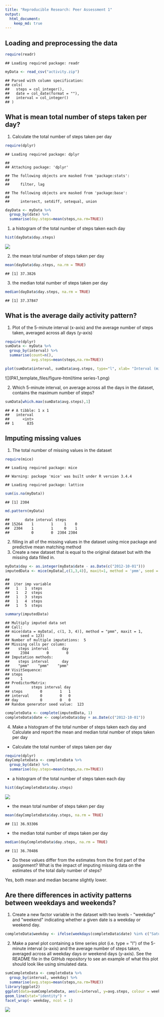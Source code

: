 ```yaml
---
title: "Reproducible Research: Peer Assessment 1"
output: 
  html_document:
    keep_md: true
---
```



## Loading and preprocessing the data


```r
require(readr)
```

```
## Loading required package: readr
```

```r
myData <- read_csv("activity.zip")
```

```
## Parsed with column specification:
## cols(
##   steps = col_integer(),
##   date = col_date(format = ""),
##   interval = col_integer()
## )
```

## What is mean total number of steps taken per day?

1. Calculate the total number of steps taken per day

```r
require(dplyr)
```

```
## Loading required package: dplyr
```

```
## 
## Attaching package: 'dplyr'
```

```
## The following objects are masked from 'package:stats':
## 
##     filter, lag
```

```
## The following objects are masked from 'package:base':
## 
##     intersect, setdiff, setequal, union
```

```r
dayData <- myData %>%
  group_by(date) %>%
  summarise(day.steps=mean(steps,na.rm=TRUE))
```


1. a histogram of the total number of steps taken each day

```r
hist(dayData$day.steps)
```

![](PA1_template_files/figure-html/hist-1.png)<!-- -->

2. the mean total number of steps taken per day

```r
mean(dayData$day.steps, na.rm = TRUE)
```

```
## [1] 37.3826
```

3. the median total number of steps taken per day

```r
median(dayData$day.steps, na.rm = TRUE)
```

```
## [1] 37.37847
```

## What is the average daily activity pattern?

1. Plot of the 5-minute interval (x-axis) and the average number of steps taken, averaged across all days (y-axis)

```r
require(dplyr)
sumData <- myData %>%
  group_by(interval) %>%
  summarise(count=n(), 
            avg.steps=mean(steps,na.rm=TRUE))

plot(sumData$interval, sumData$avg.steps, type="l", xlab= "Interval (mins)", ylab= "Average steps", col="green" , lwd=2)
```

![](PA1_template_files/figure-html/time series-1.png)<!-- -->

2. Which 5-minute interval, on average across all the days in the dataset, contains the maximum number of steps?

```r
sumData[which.max(sumData$avg.steps),1]
```

```
## # A tibble: 1 x 1
##   interval
##      <int>
## 1      835
```

## Imputing missing values

1. The total number of missing values in the dataset

```r
require(mice)
```

```
## Loading required package: mice
```

```
## Warning: package 'mice' was built under R version 3.4.4
```

```
## Loading required package: lattice
```

```r
sum(is.na(myData))
```

```
## [1] 2304
```

```r
md.pattern(myData)
```

```
##       date interval steps     
## 15264    1        1     1    0
##  2304    1        1     0    1
##          0        0  2304 2304
```
2. filling in all of the missing values in the dataset using mice package and predictive mean matching method
3. Create a new dataset that is equal to the original dataset but with the missing data filled in.

```r
myData$day <- as.integer(myData$date - as.Date(c("2012-10-01")))
imputedData <- mice(myData[,c(1,3,4)], maxit=1, method = 'pmm', seed = 123)
```

```
## 
##  iter imp variable
##   1   1  steps
##   1   2  steps
##   1   3  steps
##   1   4  steps
##   1   5  steps
```

```r
summary(imputedData)
```

```
## Multiply imputed data set
## Call:
## mice(data = myData[, c(1, 3, 4)], method = "pmm", maxit = 1, 
##     seed = 123)
## Number of multiple imputations:  5
## Missing cells per column:
##    steps interval      day 
##     2304        0        0 
## Imputation methods:
##    steps interval      day 
##    "pmm"    "pmm"    "pmm" 
## VisitSequence:
## steps 
##     1 
## PredictorMatrix:
##          steps interval day
## steps        0        1   1
## interval     0        0   0
## day          0        0   0
## Random generator seed value:  123
```

```r
completeData <- complete(imputedData, 1)
completeData$date <- completeData$day + as.Date(c("2012-10-01"))
```
4. Make a histogram of the total number of steps taken each day and Calculate and report the mean and median total number of steps taken per day

* Calculate the total number of steps taken per day

```r
require(dplyr)
dayCompleteData <- completeData %>%
  group_by(date) %>%
  summarise(day.steps=mean(steps,na.rm=TRUE))
```

* a histogram of the total number of steps taken each day

```r
hist(dayCompleteData$day.steps)
```

![](PA1_template_files/figure-html/histImputed-1.png)<!-- -->

* the mean total number of steps taken per day

```r
mean(dayCompleteData$day.steps, na.rm = TRUE)
```

```
## [1] 36.93306
```

* the median total number of steps taken per day

```r
median(dayCompleteData$day.steps, na.rm = TRUE)
```

```
## [1] 36.70486
```
* Do these values differ from the estimates from the first part of the assignment? What is the impact of imputing missing data on the estimates of the total daily number of steps?

Yes, both mean and median became slightly lower.


## Are there differences in activity patterns between weekdays and weekends?

1. Create a new factor variable in the dataset with two levels - "weekday" and "weekend" indicating whether a given date is a weekday or weekend day.


```r
completeData$weekday <- ifelse(weekdays(completeData$date) %in% c("Saturday", "Sunday"), "weekend", "weekday")
```

2. Make a panel plot containing a time series plot (i.e. type = "l") of the 5-minute interval (x-axis) and the average number of steps taken, averaged across all weekday days or weekend days (y-axis). See the README file in the GitHub repository to see an example of what this plot should look like using simulated data.


```r
sumCompleteData <- completeData %>%
  group_by(interval, weekday) %>%
  summarise(avg.steps=mean(steps,na.rm=TRUE))
library(ggplot2)
ggplot(data=sumCompleteData, aes(x=interval, y=avg.steps, colour = weekday)) +
geom_line(stat="identity") +
facet_wrap(~ weekday, ncol = 1)
```

![](PA1_template_files/figure-html/panel-1.png)<!-- -->
